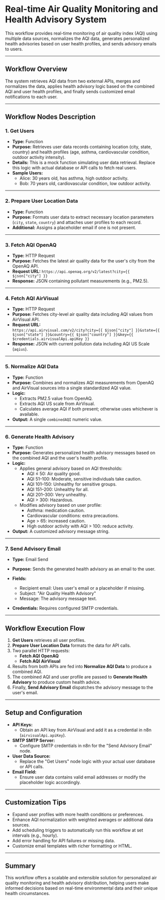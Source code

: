# Real-time Air Quality Monitoring and Health Advisory System

This workflow provides real-time monitoring of air quality index (AQI) using multiple data sources, normalizes the AQI data, generates personalized health advisories based on user health profiles, and sends advisory emails to users.

---

## Workflow Overview

The system retrieves AQI data from two external APIs, merges and normalizes the data, applies health advisory logic based on the combined AQI and user health profiles, and finally sends customized email notifications to each user.

---

## Workflow Nodes Description

### 1. Get Users

- **Type:** Function
- **Purpose:** Retrieves user data records containing location (city, state, country) and health profiles (age, asthma, cardiovascular condition, outdoor activity intensity).
- **Details:** This is a mock function simulating user data retrieval. Replace this logic with actual database or API calls to fetch real users.
- **Sample Users:**
  - Alice: 30 years old, has asthma, high outdoor activity.
  - Bob: 70 years old, cardiovascular condition, low outdoor activity.

---

### 2. Prepare User Location Data

- **Type:** Function
- **Purpose:** Formats user data to extract necessary location parameters (`city`, `state`, `country`) and attaches user profiles to each record.
- **Additional:** Assigns a placeholder email if one is not present.

---

### 3. Fetch AQI OpenAQ

- **Type:** HTTP Request
- **Purpose:** Fetches the latest air quality data for the user's city from the OpenAQ API.
- **Request URL:** `https://api.openaq.org/v2/latest?city={{ $json["city"] }}`
- **Response:** JSON containing pollutant measurements (e.g., PM2.5).

---

### 4. Fetch AQI AirVisual

- **Type:** HTTP Request
- **Purpose:** Fetches city-level air quality data including AQI values from AirVisual API.
- **Request URL:**  
  `https://api.airvisual.com/v2/city?city={{ $json["city"] }}&state={{ $json["state"] }}&country={{ $json["country"] }}&key={{ $credentials.airvisualApi.apiKey }}`
- **Response:** JSON with current pollution data including AQI US Scale (`aqius`).

---

### 5. Normalize AQI Data

- **Type:** Function
- **Purpose:** Combines and normalizes AQI measurements from OpenAQ and AirVisual sources into a single standardized AQI value.
- **Logic:**
  - Extracts PM2.5 value from OpenAQ.
  - Extracts AQI US scale from AirVisual.
  - Calculates average AQI if both present; otherwise uses whichever is available.
- **Output:** A single `combinedAQI` numeric value.

---

### 6. Generate Health Advisory

- **Type:** Function
- **Purpose:** Generates personalized health advisory messages based on the combined AQI and the user's health profile.
- **Logic:**
  - Applies general advisory based on AQI thresholds:
    - AQI ≤ 50: Air quality good.
    - AQI 51–100: Moderate, sensitive individuals take caution.
    - AQI 101–150: Unhealthy for sensitive groups.
    - AQI 151–200: Unhealthy for all.
    - AQI 201–300: Very unhealthy.
    - AQI > 300: Hazardous.
  - Modifies advisory based on user profile:
    - Asthma: medication caution.
    - Cardiovascular conditions: extra precautions.
    - Age > 65: increased caution.
    - High outdoor activity with AQI > 100: reduce activity.
- **Output:** A customized advisory message string.

---

### 7. Send Advisory Email

- **Type:** Email Send
- **Purpose:** Sends the generated health advisory as an email to the user.
- **Fields:**  
  - Recipient email: Uses user's email or a placeholder if missing.  
  - Subject: "Air Quality Health Advisory"  
  - Message: The advisory message text.

- **Credentials:** Requires configured SMTP credentials.

---

## Workflow Execution Flow

1. **Get Users** retrieves all user profiles.
2. **Prepare User Location Data** formats the data for API calls.
3. Two parallel HTTP requests:
   - **Fetch AQI OpenAQ**
   - **Fetch AQI AirVisual**
4. Results from both APIs are fed into **Normalize AQI Data** to produce a combined AQI.
5. The combined AQI and user profile are passed to **Generate Health Advisory** to produce custom health advice.
6. Finally, **Send Advisory Email** dispatches the advisory message to the user's email.

---

## Setup and Configuration

- **API Keys:**  
  - Obtain an API key from AirVisual and add it as a credential in n8n (`airvisualApi.apiKey`).
- **SMTP SMTP Server:**  
  - Configure SMTP credentials in n8n for the "Send Advisory Email" node.
- **User Data Source:**  
  - Replace the "Get Users" node logic with your actual user database or API calls.
- **Email Field:**  
  - Ensure user data contains valid email addresses or modify the placeholder logic accordingly.

---

## Customization Tips

- Expand user profiles with more health conditions or preferences.
- Enhance AQI normalization with weighted averages or additional data sources.
- Add scheduling triggers to automatically run this workflow at set intervals (e.g., hourly).
- Add error handling for API failures or missing data.
- Customize email templates with richer formatting or HTML.

---

## Summary

This workflow offers a scalable and extensible solution for personalized air quality monitoring and health advisory distribution, helping users make informed decisions based on real-time environmental data and their unique health circumstances.